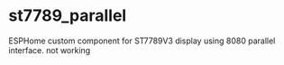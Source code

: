 # st7789_parallel
ESPHome custom component for ST7789V3 display using 8080 parallel interface.
not working 
